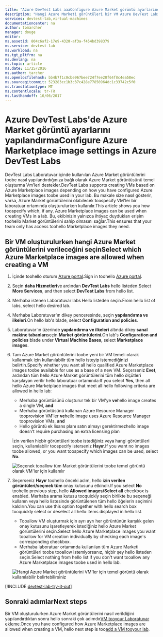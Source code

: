 ```yaml
---
title: "Azure DevTest Labs aaaConfigure Azure Market görüntü ayarlarında | Microsoft Docs"
description: "Hangi Azure Marketi görüntüleri bir VM Azure DevTest Labs'de oluşturulurken kullanılan yapılandırma"
services: devtest-lab,virtual-machines
documentationcenter: na
author: tomarcher
manager: douge
editor: 
ms.assetid: 804c6af2-17e9-4320-af3a-f454bd398379
ms.service: devtest-lab
ms.workload: na
ms.tgt_pltfrm: na
ms.devlang: na
ms.topic: article
ms.date: 11/25/2016
ms.author: tarcher
ms.openlocfilehash: bb4b7f1c0cbe967bee724f7ee20f64f8c4ea58ec
ms.sourcegitcommit: 523283cc1b3c37c428e77850964dc1c33742c5f0
ms.translationtype: MT
ms.contentlocale: tr-TR
ms.lasthandoff: 10/06/2017
---
```

# <a name="configure-azure-marketplace-image-settings-in-azure-devtest-labs"></a><span data-ttu-id="ccae3-103">Azure DevTest Labs'de Azure Market görüntü ayarlarını yapılandırma</span><span class="sxs-lookup"><span data-stu-id="ccae3-103">Configure Azure Marketplace image settings in Azure DevTest Labs</span></span>
<span data-ttu-id="ccae3-104">DevTest Labs Laboratuvar içinde kullanılan Azure Market görüntülerini toobe nasıl yapılandırdığınıza bağlı olarak Azure Market görüntüsünü temel oluşturma Vm'leri destekler.</span><span class="sxs-lookup"><span data-stu-id="ccae3-104">DevTest Labs supports creating VMs based on Azure Marketplace images depending on how you have configured Azure Marketplace images toobe used in your lab.</span></span> <span data-ttu-id="ccae3-105">Bu makale size nasıl gösterir, varsa, Azure Market görüntülerini olabilecek toospecify VM'ler bir laboratuar ortamında oluşturulurken kullanılır.</span><span class="sxs-lookup"><span data-stu-id="ccae3-105">This article shows you how toospecify which, if any, Azure Marketplace images can be used when creating VMs in a lab.</span></span> <span data-ttu-id="ccae3-106">Bu, ekibinizin yalnızca ihtiyaç duydukları erişim toohello Market görüntülerini sahip olmasını sağlar.</span><span class="sxs-lookup"><span data-stu-id="ccae3-106">This ensures that your team only has access toohello Marketplace images they need.</span></span> 

## <a name="select-which-azure-marketplace-images-are-allowed-when-creating-a-vm"></a><span data-ttu-id="ccae3-107">Bir VM oluşturulurken hangi Azure Market görüntülerini verileceğini seçin</span><span class="sxs-lookup"><span data-stu-id="ccae3-107">Select which Azure Marketplace images are allowed when creating a VM</span></span>
1. <span data-ttu-id="ccae3-108">İçinde toohello oturum [Azure portal](http://go.microsoft.com/fwlink/p/?LinkID=525040).</span><span class="sxs-lookup"><span data-stu-id="ccae3-108">Sign in toohello [Azure portal](http://go.microsoft.com/fwlink/p/?LinkID=525040).</span></span>
2. <span data-ttu-id="ccae3-109">Seçin **daha Hizmetleri**ve ardından **DevTest Labs** hello listeden.</span><span class="sxs-lookup"><span data-stu-id="ccae3-109">Select **More Services**, and then select **DevTest Labs** from hello list.</span></span>
3. <span data-ttu-id="ccae3-110">Merhaba istenen Laboratuvar labs Hello listeden seçin.</span><span class="sxs-lookup"><span data-stu-id="ccae3-110">From hello list of labs, select hello desired lab.</span></span> 
4. <span data-ttu-id="ccae3-111">Merhaba Laboratuvar'ın dikey penceresinde, seçin **yapılandırma ve ilkeleri**.</span><span class="sxs-lookup"><span data-stu-id="ccae3-111">On hello lab's blade, select **Configuration and policies**.</span></span>
5. <span data-ttu-id="ccae3-112">Laboratuvar'ın üzerinde **yapılandırma ve ilkeleri** altında dikey **sanal makine tabanları**seçin **Market görüntülerini**.</span><span class="sxs-lookup"><span data-stu-id="ccae3-112">On lab's **Configuration and policies** blade under **Virtual Machine Bases**, select **Marketplace images**.</span></span>
6. <span data-ttu-id="ccae3-113">Tam Azure Market görüntülerini toobe yeni bir VM temeli olarak kullanmak için kullanılabilir tüm hello isteyip istemediğinizi belirtin.</span><span class="sxs-lookup"><span data-stu-id="ccae3-113">Specify whether you want all hello qualified Azure Marketplace images toobe available for use as a base of a new VM.</span></span> <span data-ttu-id="ccae3-114">Seçerseniz **Evet**, ardından tüm hello Azure Market görüntülerini tüm hello ölçütleri karşılayan verilir hello laboratuar ortamında:</span><span class="sxs-lookup"><span data-stu-id="ccae3-114">If you select **Yes**, then all hello Azure Marketplace images that meet all hello following criteria are allowed in hello lab:</span></span>
   
   * <span data-ttu-id="ccae3-115">Merhaba görüntüsünü oluşturur tek bir VM'ye **ve**</span><span class="sxs-lookup"><span data-stu-id="ccae3-115">hello image creates a single VM, **and**</span></span>
   * <span data-ttu-id="ccae3-116">Merhaba görüntüsünü kullanan Azure Resource Manager tooprovision VM'ler **ve**</span><span class="sxs-lookup"><span data-stu-id="ccae3-116">hello image uses Azure Resource Manager tooprovision VMs, **and**</span></span>
   * <span data-ttu-id="ccae3-117">Hello görüntü ek lisans planı satın almayı gerektirmez</span><span class="sxs-lookup"><span data-stu-id="ccae3-117">hello image doesn't require purchasing an extra licensing plan</span></span>
     
    <span data-ttu-id="ccae3-118">İzin verilen hiçbir görüntüleri toobe istediğiniz veya hangi görüntüleri seçin, kullanılabilir toospecify isterseniz **Hayır**.</span><span class="sxs-lookup"><span data-stu-id="ccae3-118">If you want no images toobe allowed, or you want toospecify which images can be used, select **No**.</span></span>
     
     ![Seçenek tooallow tüm Market görüntülerini toobe temel görüntü olarak VM'ler için kullanılır](./media/devtest-lab-configure-marketplace-images/allow-all-marketplace-images.png)
7. <span data-ttu-id="ccae3-120">Seçerseniz **Hayır** toohello önceki adım, hello **izin verilen görüntüleri/seçmek tüm** onay kutusunu etkindir.</span><span class="sxs-lookup"><span data-stu-id="ccae3-120">If you select **No** toohello previous step, hello **Allowed images/Select all** checkbox is enabled.</span></span> 
   <span data-ttu-id="ccae3-121">Merhaba arama kutusu tooquickly seçin birlikte bu seçeneği kullanın veya hello listesinde görüntülenen tüm hello öğelerin seçimini kaldırın.</span><span class="sxs-lookup"><span data-stu-id="ccae3-121">You can use this option together with hello search box tooquickly select or deselect all hello items displayed in hello list.</span></span>
   * <span data-ttu-id="ccae3-122">Tooallow VM oluşturmak için ayrı ayrı her görüntünün karşılık gelen onay kutusunu işaretleyerek istediğiniz hello Azure Market görüntülerini seçin.</span><span class="sxs-lookup"><span data-stu-id="ccae3-122">Select hello Azure Marketplace images you want tooallow for VM creation individually by checking each image's corresponding checkbox.</span></span>
   * <span data-ttu-id="ccae3-123">Merhaba laboratuar ortamında kullanılan tüm Azure Marketi görüntüleri toobe tooallow istemiyorsanız, hiçbir şey hello listeden seçin.</span><span class="sxs-lookup"><span data-stu-id="ccae3-123">Select nothing from hello list if you don't want tooallow any Azure Marketplace images toobe used in hello lab.</span></span>
   
    ![Hangi Azure Market görüntülerini VM'ler için temel görüntü olarak kullanılabilir belirtebilirsiniz](./media/devtest-lab-configure-marketplace-images/select-marketplace-images.png)

[!INCLUDE [devtest-lab-try-it-out](../../includes/devtest-lab-try-it-out.md)]

## <a name="next-steps"></a><span data-ttu-id="ccae3-125">Sonraki adımlar</span><span class="sxs-lookup"><span data-stu-id="ccae3-125">Next steps</span></span>
<span data-ttu-id="ccae3-126">Bir VM oluşturulurken Azure Market görüntülerini nasıl verildiğini yapılandırdıktan sonra hello sonraki çok adımdır[VM tooyour Laboratuvar ekleme](devtest-lab-add-vm-with-artifacts.md).</span><span class="sxs-lookup"><span data-stu-id="ccae3-126">Once you have configured how Azure Marketplace images are allowed when creating a VM, hello next step is too[add a VM tooyour lab](devtest-lab-add-vm-with-artifacts.md).</span></span>

